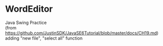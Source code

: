 # WordEditor
Java Swing Practice</br>
(from https://github.com/JustinSDK/JavaSE6Tutorial/blob/master/docs/CH19.md)</br>
adding "new file", "select all" function</br>
